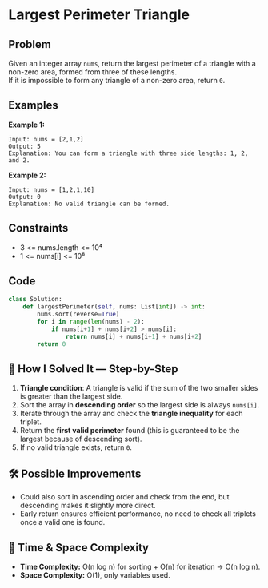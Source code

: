 # Largest Perimeter Triangle

## Problem
Given an integer array `nums`, return the largest perimeter of a triangle with a non-zero area, formed from three of these lengths.  
If it is impossible to form any triangle of a non-zero area, return `0`.

## Examples
**Example 1:**
```
Input: nums = [2,1,2]
Output: 5
Explanation: You can form a triangle with three side lengths: 1, 2, and 2.
```

**Example 2:**
```
Input: nums = [1,2,1,10]
Output: 0
Explanation: No valid triangle can be formed.
```

## Constraints
- 3 <= nums.length <= 10⁴  
- 1 <= nums[i] <= 10⁶  

## Code
```python
class Solution:
    def largestPerimeter(self, nums: List[int]) -> int:
        nums.sort(reverse=True)
        for i in range(len(nums) - 2):
            if nums[i+1] + nums[i+2] > nums[i]:
                return nums[i] + nums[i+1] + nums[i+2]
        return 0
```

## 🧩 How I Solved It — Step-by-Step
1. **Triangle condition**: A triangle is valid if the sum of the two smaller sides is greater than the largest side.  
2. Sort the array in **descending order** so the largest side is always `nums[i]`.  
3. Iterate through the array and check the **triangle inequality** for each triplet.  
4. Return the **first valid perimeter** found (this is guaranteed to be the largest because of descending sort).  
5. If no valid triangle exists, return `0`.  

## 🛠️ Possible Improvements
- Could also sort in ascending order and check from the end, but descending makes it slightly more direct.  
- Early return ensures efficient performance, no need to check all triplets once a valid one is found.  

## 🧠 Time & Space Complexity
- **Time Complexity:** O(n log n) for sorting + O(n) for iteration → O(n log n).  
- **Space Complexity:** O(1), only variables used.  
